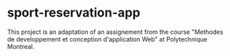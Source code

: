 # sport-reservation-app

This project is an adaptation of an assignement from the course "Methodes de developpement et conception d'application Web" at Polytechnique Montreal.
